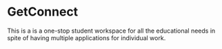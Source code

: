 # GetConnect
This is a  is a one-stop student workspace for all the educational needs in spite of having
multiple applications for individual work.
